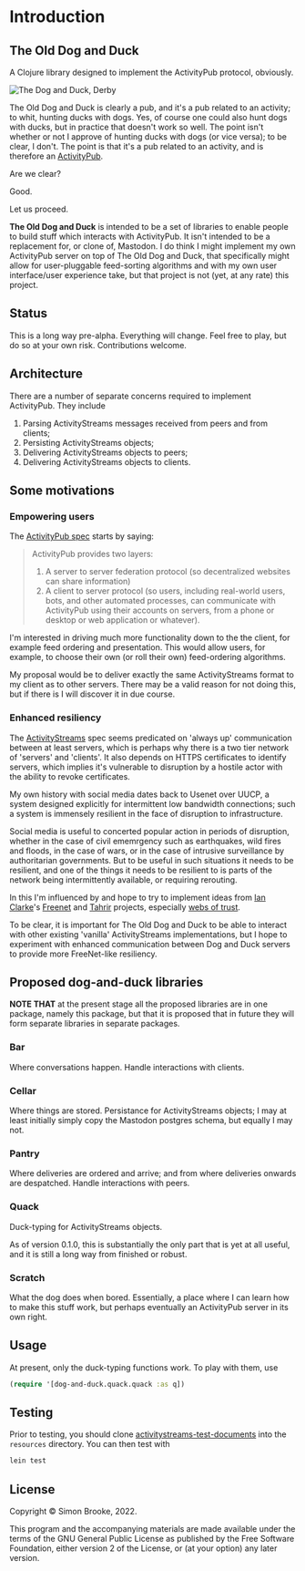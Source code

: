 # Introduction

## The Old Dog and Duck

A Clojure library designed to implement the ActivityPub protocol, obviously.

![The Dog and Duck, Derby](../images/dog-and-duck-beverley.jpg)

The Old Dog and Duck is clearly a pub, and it's a pub related to an activity; to whit, hunting ducks with dogs. Yes, of course one could also hunt dogs with ducks, but in practice that doesn't work so well. The point isn't whether or not I approve of hunting ducks with dogs (or vice versa); to be clear, I don't. The point is that it's a pub related to an activity, and is therefore an [ActivityPub](https://www.w3.org/TR/activitypub/).

Are we clear?

Good.

Let us proceed.

**The Old Dog and Duck** is intended to be a set of libraries to enable people to build stuff which interacts with ActivityPub. It isn't intended to be a replacement for, or clone of, Mastodon. I do think I might implement my own ActivityPub server on top of The Old Dog and Duck, that specifically might allow for user-pluggable feed-sorting algorithms and with my own user interface/user experience take, but that project is not (yet, at any rate) this project.

## Status

This is a long way pre-alpha. Everything will change. Feel free to play, but do so at your own risk. Contributions welcome.

## Architecture

There are a number of separate concerns required to implement ActivityPub. They include

1. Parsing ActivityStreams messages received from peers and from clients;
2. Persisting ActivityStreams objects;
3. Delivering ActivityStreams objects to peers;
4. Delivering ActivityStreams objects to clients.

## Some motivations

### Empowering users

The [ActivityPub spec](https://www.w3.org/TR/activitypub/#Overview) starts by saying:

> ActivityPub provides two layers:
>
>   1. A server to server federation protocol (so decentralized websites can share information)
>   2. A client to server protocol (so users, including real-world users, bots, and other automated processes, can communicate with ActivityPub using their accounts on servers, from a phone or desktop or web application or whatever).

I'm interested in driving much more functionality down to the the client, for example feed ordering and presentation. This would allow users, for example, to choose their own (or roll their own) feed-ordering algorithms.

My proposal would be to deliver exactly the same ActivityStreams format to my client as to other servers. There may be a valid reason for not doing this, but if there is I will discover it in due course.

### Enhanced resiliency

The [ActivityStreams](https://www.w3.org/TR/activitystreams-core/) spec seems predicated on 'always up' communication between at least servers, which is perhaps why there is a two tier network of 'servers' and 'clients'. It also depends on HTTPS certificates to identify servers, which implies it's vulnerable to disruption by a hostile actor with the ability to revoke certificates.

My own history with social media dates back to Usenet over UUCP, a system designed explicitly for intermittent low bandwidth connections; such a system is immensely resilient in the face of disruption to infrastructure.

Social media is useful to concerted popular action in periods of disruption, whether in the case of civil ememrgency such as earthquakes, wild fires and floods, in the case of wars, or in the case of intrusive surveillance by authoritarian governments. But to be useful in such situations it needs to be resilient, and one of the things it needs to be resilient to is parts of the network being intermittently available, or requiring rerouting.

In this I'm influenced by and hope to try to implement ideas from [Ian Clarke](https://blog.locut.us/about/)'s [Freenet](https://en.wikipedia.org/wiki/Freenet) and [Tahrir](http://tahrirproject.org/) projects, especially [webs of trust](https://en.wikipedia.org/wiki/Web_of_trust).

To be clear, it is important for The Old Dog and Duck to be able to interact with other existing 'vanilla' ActivityStreams implementations, but I hope to experiment with enhanced communication between Dog and Duck servers to provide more FreeNet-like resiliency.

## Proposed dog-and-duck libraries

**NOTE THAT** at the present stage all the proposed libraries are in one package, namely this package, but that it is proposed that in future they will form separate libraries in separate packages.

### Bar

Where conversations happen. Handle interactions with clients.

### Cellar

Where things are stored. Persistance for ActivityStreams objects; I may at least initially simply copy the Mastodon postgres schema, but equally I may not.

### Pantry

Where deliveries are ordered and arrive; and from where deliveries onwards are despatched. Handle interactions with peers.

### Quack

Duck-typing for ActivityStreams objects.

As of version 0.1.0, this is substantially the only part that is yet at all useful, and it is still a long way from finished or robust.

### Scratch

What the dog does when bored. Essentially, a place where I can learn how to make this stuff work, but perhaps eventually an ActivityPub server in its own right.

## Usage

At present, only the duck-typing functions work. To play with them, use

```clojure
(require '[dog-and-duck.quack.quack :as q])
```

## Testing

Prior to testing, you should clone [activitystreams-test-documents](https://github.com/w3c-social/activitystreams-test-documents) into the `resources` directory. You can then test with

```bash
lein test
```

## License

Copyright © Simon Brooke, 2022.

This program and the accompanying materials are made available under the
terms of the GNU General Public License as published by the Free Software Foundation, either version 2 of the License, or (at your
option) any later version.
